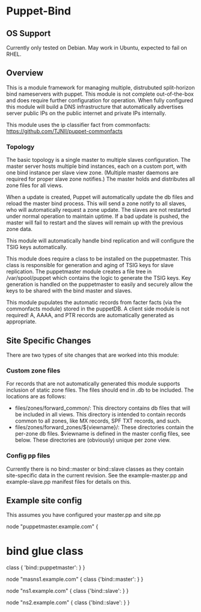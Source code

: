 Puppet-Bind
===========

OS Support
----------

Currently only tested on Debian.
May work in Ubuntu, expected to fail on RHEL.

Overview
--------

This is a module framework for managing multiple, distrubuted split-horizon
bind nameservers with puppet.  This module is not complete out-of-the-box and
does require further configuration for operation.  When fully configured this
module will build a DNS infrastructure that automatically advertises server
public IPs on the public internet and private IPs internally.

This module uses the ip classifier fact from commonfacts: https://github.com/TJNII/puppet-commonfacts

### Topology

The basic topology is a single master to multiple slaves configuration.
The master server hosts multiple bind instances, each on a custom port,
with one bind instance per slave view zone.
(Multiple master daemons are required for proper slave zone notifies.)
The master holds and distributes all zone files for all views.

When a update is created, Puppet will automatically update the db files
and reload the master bind process.  This will send a zone notify to all slaves,
who will automatically request a zone update.  The slaves are not restarted
under normal operation to maintain uptime.  If a bad update is pushed, the master
will fail to restart and the slaves will remain up with the previous zone data.

This module will automatically handle bind replication and will configure the
TSIG keys automatically.

This module does require a class to be installed on the puppetmaster.
This class is responsible for generation and aging of TSIG keys for slave replication.
The puppetmaster module creates a file tree in /var/spool/puppet which contains
the logic to generate the TSIG keys.  Key generation is handled on the puppetmaster
to easily and securely allow the keys to be shared with the bind master and slaves.

This module pupulates the automatic records from facter facts (via the commonfacts module)
stored in the puppetDB.  A client side module is not required!  A, AAAA, and PTR records
are automatically generated as appropriate.

Site Specific Changes
---------------------

There are two types of site changes that are worked into this module:

### Custom zone files
For records that are not automatically generated this module supports inclusion of static
zone files.  The files should end in .db to be included.  The locations are as follows:

* files/zones/forward_common/: This directory contains db files that will be included in
all views.  This directory is intended to contain records common to all zones, like MX records,
SPF TXT records, and such.
* files/zones/forward_zones/${viewname}/: These directories contain the per-zone db files.
$viewname is defined in the master config files, see below.  These directories are (obviously)
unique per zone view.

### Config pp files
Currently there is no bind::master or bind::slave classes as they contain site-specific data
in the current revision.  See the example-master.pp and example-slave.pp manifest files for
details on this.

Example site config
-------------------

This assumes you have configured your master.pp and site.pp

node "puppetmaster.example.com" {
  # bind glue class
  class { 'bind::puppetmaster': }
}

node "masns1.example.com" {
  class {'bind::master': }
}

node "ns1.example.com" {
  class {'bind::slave': }
}

node "ns2.example.com" {
  class {'bind::slave': }
}

